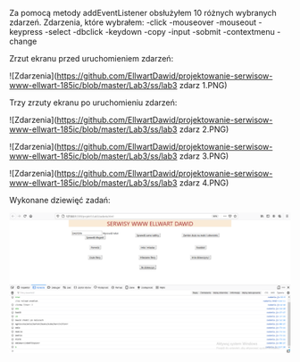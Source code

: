 
Za pomocą metody addEventListener obsłużyłem 10 różnych wybranych zdarzeń.
Zdarzenia, które wybrałem:
-click
-mouseover
-mouseout
-keypress
-select
-dbclick
-keydown
-copy
-input
-sobmit
-contextmenu
-change

Zrzut ekranu przed uruchomieniem zdarzeń:

![Zdarzenia](https://github.com/EllwartDawid/projektowanie-serwisow-www-ellwart-185ic/blob/master/Lab3/ss/lab3 zdarz 1.PNG)

Trzy zrzuty ekranu po uruchomieniu zdarzeń:

![Zdarzenia](https://github.com/EllwartDawid/projektowanie-serwisow-www-ellwart-185ic/blob/master/Lab3/ss/lab3 zdarz 2.PNG)

![Zdarzenia](https://github.com/EllwartDawid/projektowanie-serwisow-www-ellwart-185ic/blob/master/Lab3/ss/lab3 zdarz 3.PNG)

![Zdarzenia](https://github.com/EllwartDawid/projektowanie-serwisow-www-ellwart-185ic/blob/master/Lab3/ss/lab3 zdarz 4.PNG)

Wykonane dziewięć zadań:

![Zadania](https://github.com/EllwartDawid/projektowanie-serwisow-www-ellwart-185ic/blob/master/Lab3/ss/lab3%20zad.PNG)
